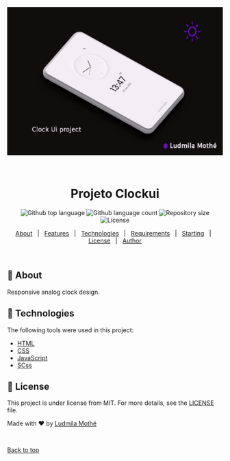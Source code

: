 <div align="center" id="top"> 
  <img height="346" width="615" src="https://github.com/ludmilamothe/Projeto-clock-ui/blob/main/assets/clockuiprojec.gif" alt="Projeto Clockui" />

&#xa0;

  <!-- <a href="https://projetoclockui.netlify.app">Demo</a> -->
</div>

<h1 align="center">Projeto Clockui</h1>

<p align="center">
  <img alt="Github top language" src="https://img.shields.io/github/languages/top/ludmilamothe/Projeto-clock-ui?color=56BEB8">

  <img alt="Github language count" src="https://img.shields.io/github/languages/count/ludmilamothe/Projeto-clock-ui?color=56BEB8">

  <img alt="Repository size" src="https://img.shields.io/github/repo-size/ludmilamothe/Projeto-clock-ui?color=56BEB8">

  <img alt="License" src="https://img.shields.io/github/license/ludmilamothe/Projeto-clock-ui?color=56BEB8">

  <!-- <img alt="Github issues" src="https://img.shields.io/github/issues/ludmilamothe/Projeto-clock-ui?color=56BEB8" /> -->

  <!-- <img alt="Github forks" src="https://img.shields.io/github/forks/ludmilamothe/Projeto-clock-ui?color=56BEB8" /> -->

  <!-- <img alt="Github stars" src="https://img.shields.io/github/stars/ludmilamothe/Projeto-clock-ui?color=56BEB8" /> -->
</p>

<!-- Status -->

<!-- <h4 align="center">
🚀	Projeto Clock Ui finished 🚀
</h4>

<hr> -->

<p align="center">
  <a href="#dart-about">About</a> &#xa0; | &#xa0; 
  <a href="#sparkles-features">Features</a> &#xa0; | &#xa0;
  <a href="#rocket-technologies">Technologies</a> &#xa0; | &#xa0;
  <a href="#white_check_mark-requirements">Requirements</a> &#xa0; | &#xa0;
  <a href="#checkered_flag-starting">Starting</a> &#xa0; | &#xa0;
  <a href="#memo-license">License</a> &#xa0; | &#xa0;
  <a href="https://github.com/ludmilamothe" target="_blank">Author</a>
</p>

<br>

## :dart: About

Responsive analog clock design.

## :rocket: Technologies

The following tools were used in this project:

- [HTML](https://www.w3.org/html/)
- [CSS](https://www.w3.org/Style/CSS/Overview.en.html)
- [JavaScript](https://www.javascript.com/)
- [SCss](https://sass-lang.com/)


## :memo: License

This project is under license from MIT. For more details, see the [LICENSE](LICENSE.md) file.

Made with :heart: by <a href="https://github.com/ludmilamothe" target="_blank">Ludmila Mothé</a>

&#xa0;

<a href="#top">Back to top</a>
